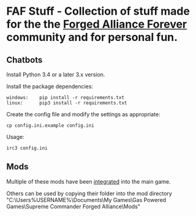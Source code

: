 # FAF Stuff - Collection of stuff made for the the [Forged Alliance Forever](http://www.faforever.com/) community and for personal fun.

## Chatbots

Install Python 3.4 or a later 3.x version.

Install the package dependencies:

    windows:	pip install -r requirements.txt
    linux:		pip3 install -r requirements.txt

Create the config file and modify the settings as appropriate:

    cp config.ini.example config.ini

Usage:

    irc3 config.ini

## Mods
	
Multiple of these mods have been [integrated](https://github.com/FAForever/fa) into the main game.

Others can be used by copying their folder into the mod directory "C:\Users\%USERNAME%\Documents\My Games\Gas Powered Games\Supreme Commander Forged Alliance\Mods"
